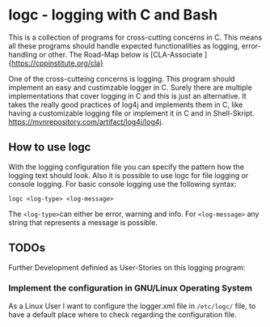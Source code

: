 # logc - logging with C and Bash 
 
This is a collection of programs for cross-cutting concerns in C. This means all these programs should handle expected functionalities as logging, error-handling or other.
The Road-Map below is [CLA-Associate ]{https://cppinstitute.org/cla}

One of the cross-cutteing concerns is logging. This program should implement an easy and custimzable logger in C.
Surely there are multiple implementations that cover logging in C and this is just an alternative.
It takes the really good practices of log4j and implements them in C, like having a customizable logging file or implement it in C and in Shell-Skript.
https://mvnrepository.com/artifact/log4j/log4j.

## How to use logc

With the logging configuration file you can specify the pattern how the logging text should look.
Also it is possible to use logc for file logging or console logging.
For basic console logging use the following syntax:

`logc <log-type> <log-message>`

The `<log-type>`can either be error, warning and info. 
For `<log-message>` any string that represents a message is possible.

## TODOs

Further Development definied as User-Stories on this logging program:

### Implement the configuration in GNU/Linux Operating System

As a Linux User I want to configure the logger.xml file in `/etc/logc/` file, to
have a default place where to check regarding the configuration file.

